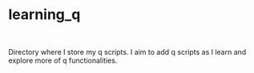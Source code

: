 <h1>learning_q</h1>
</br>
<p>Directory where I store my q scripts. I aim to add q scripts as I learn and explore more of q functionalities.</p>
